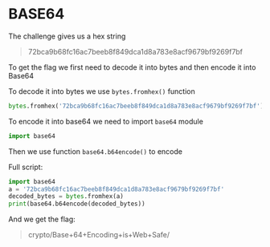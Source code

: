 # BASE64
The challenge gives us a hex string
>72bca9b68fc16ac7beeb8f849dca1d8a783e8acf9679bf9269f7bf

To get the flag we first need to decode it into bytes and then encode it into Base64

To decode it into bytes we use `bytes.fromhex()` function
```py
bytes.fromhex('72bca9b68fc16ac7beeb8f849dca1d8a783e8acf9679bf9269f7bf')
```
To encode it into base64 we need to import `base64` module
```py
import base64
```
Then we use function `base64.b64encode()` to encode

Full script:
```py
import base64
a = '72bca9b68fc16ac7beeb8f849dca1d8a783e8acf9679bf9269f7bf'
decoded_bytes = bytes.fromhex(a)
print(base64.b64encode(decoded_bytes))
```
And we get the flag:
>crypto/Base+64+Encoding+is+Web+Safe/
